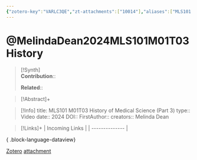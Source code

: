 ```yaml
---
{"zotero-key":"VARLC3QE","zt-attachments":["10014"],"aliases":["MLS101 M01T03 History of Medical Science (Part 3)"],"keywords":["✅"],"FirstAuthor":"[[ Melinda Dean]]","tags":["source/video","Uni/MLS101"],"dg-publish":true,"permalink":"/sources/video/melinda-dean2024-mls-101-m01-t03-history/","dgPassFrontmatter":true}
---
```


# @MelindaDean2024MLS101M01T03History

>[!Synth]  
>**Contribution**::  
>  
>**Related**:: 
>  

> [!Abstract]+
> 

> [!Info]
> title: MLS101 M01T03 History of Medical Science (Part 3)
> type:: Video 
> date:: 2024
> DOI:: 
> FirstAuthor:: 
> creators:: Melinda Dean

> [!Links]+
>  | Incoming Links |
> | -------------- |
> 
{ .block-language-dataview}


[Zotero](zotero://select/library/items/VARLC3QE) [attachment](<file:///Users/nathanmaxwell/Zotero/storage/N94E9YPD/Melinda%20Dean_2024_MLS101%20M01T03%20History%20of%20Medical%20Science%20(Part%203).pdf>)
